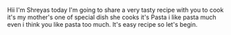 Hii I'm Shreyas today I'm  going to share a very tasty recipe with you to cook it's my mother's one of special dish she cooks it's Pasta i like pasta much even i think you like pasta too much. It's easy recipe so let's begin.

